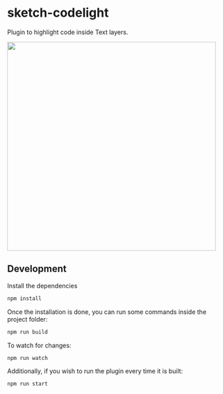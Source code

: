 # sketch-codelight

Plugin to highlight code inside Text layers.

<img width="480" src="https://raw.githubusercontent.com/somebee/sketch-codelight/master/assets/preview.png?token=AAAhEzhXruD2C_bRr7TA8zTgyfE00rU9ks5b4_SswA%3D%3D">

## Development

Install the dependencies

```bash
npm install
```

Once the installation is done, you can run some commands inside the project folder:

```bash
npm run build
```

To watch for changes:

```bash
npm run watch
```

Additionally, if you wish to run the plugin every time it is built:

```bash
npm run start
```
